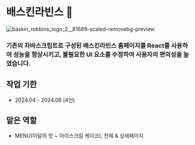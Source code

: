 # 배스킨라빈스 🍧

![baskin_robbins_logo_2__81689-scaled-removebg-preview](https://github.com/user-attachments/assets/741575ea-5d06-419f-8cdc-3f149c39914e)

### 기존의 자바스크립트로 구성된 배스킨라빈스 홈페이지를 React를 사용하여 성능을 향상시키고, 불필요한 UI 요소를 수정하여 사용자의 편의성을 높였습니다.

##  작업 기한
- 2024.04 - 2024.06 (4인)

##  맡은 역할
- MENU(이달의 맛 ~ 아이스크림 케이크), 전체 & 상세페이지
